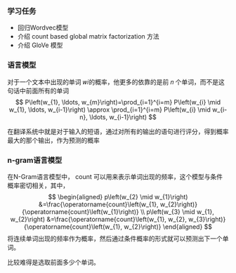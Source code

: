 ### 学习任务

- 回归Wordvec模型
- 介绍 count based global matrix factorization 方法
- 介绍 GloVe 模型



### 语言模型

对于一个文本中出现的单词 𝑤𝑖的概率，他更多的依靠的是前 𝑛 个单词，而不是这句话中前面所有的单词
$$
P\left(w_{1}, \ldots, w_{m}\right)=\prod_{i=1}^{i=m} P\left(w_{i} \mid w_{1}, \ldots, w_{i-1}\right) \approx \prod_{i=1}^{i=m} P\left(w_{i} \mid w_{i-n}, \ldots, w_{i-1}\right)
$$


在翻译系统中就是对于输入的短语，通过对所有的输出的语句进行评分，得到概率最大的那个输出，作为预测的概率

### n-gram语言模型

在N-Gram语言模型中， count 可以用来表示单词出现的频率，这个模型与条件概率密切相关，其中，
$$
\begin{aligned}
p\left(w_{2} \mid w_{1}\right) &=\frac{\operatorname{count}\left(w_{1}, w_{2}\right)}{\operatorname{count}\left(w_{1}\right)} \\
p\left(w_{3} \mid w_{1}, w_{2}\right) &=\frac{\operatorname{count}\left(w_{1}, w_{2}, w_{3}\right)}{\operatorname{count}\left(w_{1}, w_{2}\right)}
\end{aligned}
$$
将连续单词出现的频率作为概率，然后通过条件概率的形式就可以预测出下一个单词。

比较难得是选取前面多少个单词。



